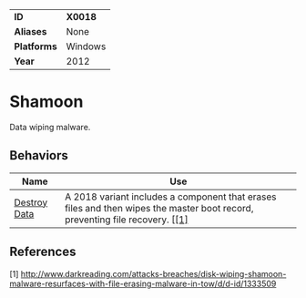 |||
|---------|------------------------|
|**ID**|**X0018**|
|**Aliases**|None|
|**Platforms**|Windows|
|**Year**| 2012 |


Shamoon
=======
Data wiping malware.

Behaviors
---------
|Name|Use|
|---------------------|-------------------------------------------------------|
|[Destroy Data](https://github.com/MAECProject/malware-behaviors/blob/master/effects/destroy-data.md) | A 2018 variant includes a component that erases files and then wipes the master boot record, preventing file recovery. [[[1]](#1)|

References
----------
<a name="1">[1]</a> http://www.darkreading.com/attacks-breaches/disk-wiping-shamoon-malware-resurfaces-with-file-erasing-malware-in-tow/d/d-id/1333509
 